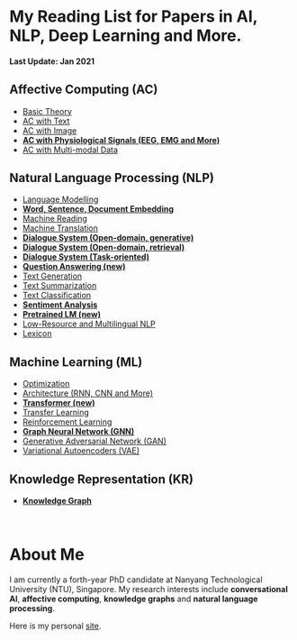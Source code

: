 # My Reading List for Papers in AI, NLP, Deep Learning and More.

#### Last Update: Jan 2021
<!---
## Demo
Our chatbot [Echo](https://zhongpeixiang.github.io/demo/) is live for demo!
-->

## Affective Computing (AC)

 - [Basic Theory](./AC/AC_theory.md)
 - [AC with Text](./AC/AC_text.md)
 - [AC with Image](./AC/AC_image.md)
 - [**AC with Physiological Signals (EEG, EMG and More)**](./AC/AC_physiological.md)
 - [AC with Multi-modal Data](./AC/AC_multimodal.md)

## Natural Language Processing (NLP)

 - [Language Modelling](./NLP/NLP_modelling.md)
 - [**Word, Sentence, Document Embedding** ](./NLP/NLP_embedding.md)
 - [Machine Reading](./NLP/NLP_reading.md)
 - [Machine Translation](./NLP/NLP_translation.md)
 - [**Dialogue System (Open-domain, generative)**](./NLP/NLP_dialogue_generative.md)
 - [**Dialogue System (Open-domain, retrieval)**](./NLP/NLP_dialogue_retrieval.md)
 - [**Dialogue System (Task-oriented)**](./NLP/NLP_dialogue_task.md)
 - [**Question Answering (new)**](./NLP/NLP_question_answering.md)
 - [Text Generation](./NLP/NLP_generation.md)
 - [Text Summarization](./NLP/NLP_summarization.md)
 - [Text Classification](./NLP/NLP_classification.md)
 - [**Sentiment Analysis**](./NLP/NLP_sentiment.md)
 - [**Pretrained LM (new)**](./NLP/NLP_pretrained_lm.md)
 - [Low-Resource and Multilingual NLP](./NLP/NLP_multilingual.md)
 - [Lexicon](./NLP/NLP_lexicon.md)

## Machine Learning (ML)

 - [Optimization](./ML/ML_optimization.md)
 - [Architecture (RNN, CNN and More)](./ML/ML_architecture.md)
 - [**Transformer (new)**](./ML/ML_transformer.md)
 - [Transfer Learning](./ML/ML_transfer.md)
 - [Reinforcement Learning](./ML/ML_reinforcement.md)
 - [**Graph Neural Network (GNN)**](./ML/ML_GNN.md)
 - [Generative Adversarial Network (GAN)](./ML/ML_GAN.md)
 - [Variational Autoencoders (VAE)](./ML/ML_VAE.md)

## Knowledge Representation (KR)

 - [**Knowledge Graph**](./KR/KR_graph.md)


<!---
## Computer Vision (CV)
 - [Reasoning](./KR/KR_reasoning.md)
 - [Image Classification](./CV/CV_classification.md)
 - [Instance Segmentation](./CV/CV_segmentation.md)
 - [Visual Question Answering](./CV/CV_visual_QA.md)
 - [Image Captioning](./CV/CV_captioning.md)
 - [Image Generation](./CV/CV_generation.md)
--->

<br/>

# About Me
I am currently a forth-year PhD candidate at Nanyang Technological University (NTU), Singapore. My research interests include **conversational AI**, **affective computing**, **knowledge graphs** and **natural language processing**.

Here is my personal [site](https://zhongpeixiang.github.io/).


<!--stackedit_data:
eyJoaXN0b3J5IjpbNTY5Mzg0ODQ2LDM1NzUzOTU2Niw4NjgxND
QyNTgsLTMyNzQ0MTcxLDIyMzQ1NjQ0Myw2MzY2MDU0OTIsLTMz
ODE2MzM2MywtMTEzMTM1NTQ3NCwtMTExMjE2MjIwMywxMzkyOD
g0NDg1LDk4MTA0ODA5Nyw0MTEzMzM2OSwtMTgxMDAyNzYyOSwt
NTg0Njk3OTk1LC0xMTAzNzg3ODU5LDE5MTAxODk0MTcsLTQzOT
MwMjYxNSwtOTkxODE0ODcwLC05ODgxMDUxMjIsLTM4Mzg2NDQz
NV19
-->